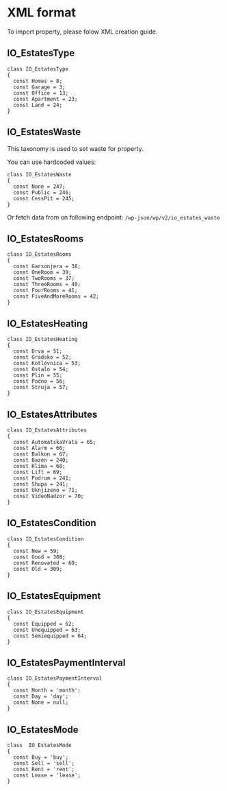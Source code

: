 # XML format
To import property, please folow XML creation guide.
## IO_EstatesType
```
class IO_EstatesType
{
  const Homes = 8;
  const Garage = 3;
  const Office = 13;
  const Apartment = 23;
  const Land = 24;
}
```
## IO_EstatesWaste
This taxonomy is used to set waste for property.

You can use hardcoded values:

```
class IO_EstatesWaste
{
  const None = 247;
  const Public = 246;
  const CessPit = 245;
}
```
Or fetch data from on following endpoint:
`/wp-json/wp/v2/io_estates_waste`

## IO_EstatesRooms
```
class IO_EstatesRooms
{
  const Garsonjera = 38;
  const OneRoom = 39;
  const TwoRooms = 37;
  const ThreeRooms = 40;
  const FourRooms = 41;
  const FiveAndMoreRooms = 42;
}
```

## IO_EstatesHeating
```
class IO_EstatesHeating
{
  const Drva = 51;
  const Gradsko = 52;
  const Kotlovnica = 53;
  const Ostalo = 54;
  const Plin = 55;
  const Podno = 56;
  const Struja = 57;
}
```
## IO_EstatesAttributes
```
class IO_EstatesAttributes
{
  const AutomatskaVrata = 65;
  const Alarm = 66;
  const Balkon = 67;
  const Bazen = 240;
  const Klima = 68;
  const Lift = 69;
  const Podrum = 241;
  const Shupa = 241;
  const Uknjizeno = 71;
  const VideoNadzor = 70;
}
```
## IO_EstatesCondition
```
class IO_EstatesCondition
{
  const New = 59;
  const Good = 308;
  const Renovated = 60;
  const Old = 309;
}
```
## IO_EstatesEquipment
```
class IO_EstatesEquipment
{
  const Equipped = 62;
  const Unequipped = 63;
  const Semiequipped = 64;
}
```
## IO_EstatesPaymentInterval
```
class IO_EstatesPaymentInterval
{
  const Month = 'month';
  const Day = 'day';
  const None = null;
}
```
## IO_EstatesMode
```
class  IO_EstatesMode
{
  const Buy = 'buy';
  const Sell = 'sell';
  const Rent = 'rent';
  const Lease = 'lease';
}
```
